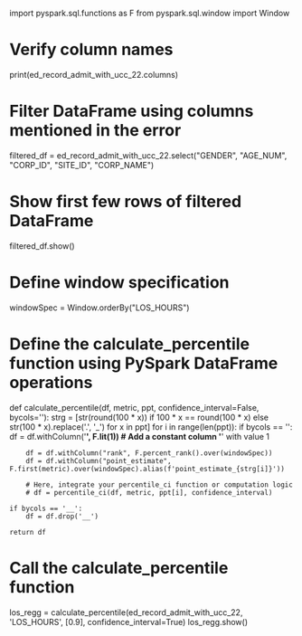 import pyspark.sql.functions as F
from pyspark.sql.window import Window

# Verify column names
print(ed_record_admit_with_ucc_22.columns)

# Filter DataFrame using columns mentioned in the error
filtered_df = ed_record_admit_with_ucc_22.select("GENDER", "AGE_NUM", "CORP_ID", "SITE_ID", "CORP_NAME")

# Show first few rows of filtered DataFrame
filtered_df.show()

# Define window specification
windowSpec = Window.orderBy("LOS_HOURS")

# Define the calculate_percentile function using PySpark DataFrame operations
def calculate_percentile(df, metric, ppt, confidence_interval=False, bycols=''):
    strg = [str(round(100 * x)) if 100 * x == round(100 * x) else str(100 * x).replace('.', '_') for x in ppt]
    for i in range(len(ppt)):
        if bycols == '':
            df = df.withColumn('__', F.lit(1))  # Add a constant column '__' with value 1
        
        df = df.withColumn("rank", F.percent_rank().over(windowSpec))
        df = df.withColumn("point_estimate", F.first(metric).over(windowSpec).alias(f'point_estimate_{strg[i]}'))
        
        # Here, integrate your percentile_ci function or computation logic
        # df = percentile_ci(df, metric, ppt[i], confidence_interval)
        
    if bycols == '__':
        df = df.drop('__')

    return df

# Call the calculate_percentile function
los_regg = calculate_percentile(ed_record_admit_with_ucc_22, 'LOS_HOURS', [0.9], confidence_interval=True)
los_regg.show()
